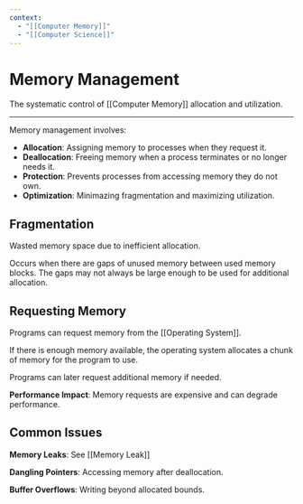 ```yaml
---
context:
  - "[[Computer Memory]]"
  - "[[Computer Science]]"
---
```


# Memory Management

The systematic control of [[Computer Memory]] allocation and utilization.

---

Memory management involves:

- **Allocation**: Assigning memory to processes when they request it.
- **Deallocation**: Freeing memory when a process terminates or no longer needs it.
- **Protection**: Prevents processes from accessing memory they do not own.
- **Optimization**: Minimazing fragmentation and maximizing utilization.

## Fragmentation

Wasted memory space due to inefficient allocation.

Occurs when there are gaps of unused memory between used memory blocks. The gaps may not always be large enough to be used for additional allocation.

## Requesting Memory

Programs can request memory from the [[Operating System]].

If there is enough memory available, the operating system allocates a chunk of memory for the program to use.

Programs can later request additional memory if needed.

**Performance Impact**: Memory requests are expensive and can degrade performance.

## Common Issues

**Memory Leaks**: See [[Memory Leak]]

**Dangling Pointers**: Accessing memory after deallocation.

**Buffer Overflows**: Writing beyond allocated bounds.
